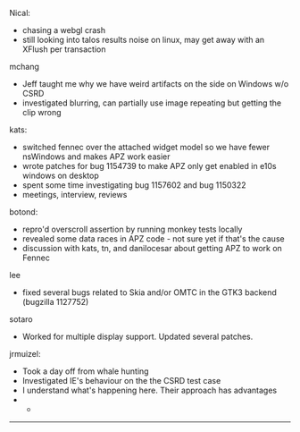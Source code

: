 Nical:
* chasing a webgl crash
* still looking into talos results noise on linux, may get away with an XFlush per transaction



mchang
* Jeff taught me why we have weird artifacts on the side on Windows w/o CSRD
* investigated blurring, can partially use image repeating but getting the clip wrong



kats:
* switched fennec over the attached widget model so we have fewer nsWindows and makes APZ work easier
* wrote patches for bug 1154739 to make APZ only get enabled in e10s windows on desktop
* spent some time investigating bug 1157602 and bug 1150322
* meetings, interview, reviews



botond:
* repro'd overscroll assertion by running monkey tests locally
* revealed some data races in APZ code - not sure yet if that's the cause
* discussion with kats, tn, and danilocesar about getting APZ to work on Fennec



lee
* fixed several bugs related to Skia and/or OMTC in the GTK3 backend (bugzilla 1127752)





sotaro
* Worked for multiple display support. Updated several patches.



jrmuizel:
* Took a day off from whale hunting
* Investigated IE's behaviour on the the CSRD test case
* I understand what's happening here. Their approach has advantages
* * 




________________


